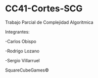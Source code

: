 # CC41-Cortes-SCG
Trabajo Parcial de Complejidad Algoritmica

Integrantes:

-Carlos Obispo

-Rodrigo Lozano

-Sergio Villarruel

SquareCubeGames©
